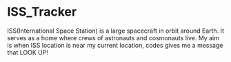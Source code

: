 # ISS_Tracker
ISS(International Space Station)  is a large spacecraft in orbit around Earth. It serves as a home where crews of astronauts and cosmonauts live. My aim is when ISS location is near my current location, codes gives me a message that LOOK UP!
